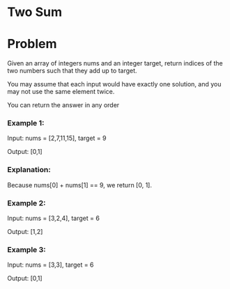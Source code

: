 # Two Sum
# Problem

Given an array of integers nums and an integer target, return indices of the two numbers such that they add up to target.

You may assume that each input would have exactly one solution, and you may not use the same element twice.

You can return the answer in any order

 

### Example 1:

Input: nums = [2,7,11,15], target = 9

Output: [0,1]

### Explanation:
Because nums[0] + nums[1] == 9, we return [0, 1].

### Example 2:

Input: nums = [3,2,4], target = 6

Output: [1,2]
### Example 3:

Input: nums = [3,3], target = 6

Output: [0,1]

